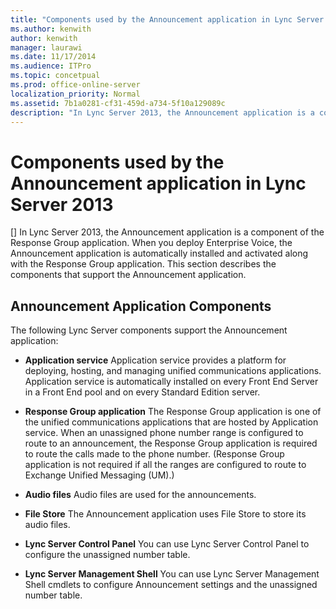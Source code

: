 ```yaml
---
title: "Components used by the Announcement application in Lync Server 2013"
ms.author: kenwith
author: kenwith
manager: laurawi
ms.date: 11/17/2014
ms.audience: ITPro
ms.topic: concetpual
ms.prod: office-online-server
localization_priority: Normal
ms.assetid: 7b1a0281-cf31-459d-a734-5f10a129089c
description: "In Lync Server 2013, the Announcement application is a component of the Response Group application. When you deploy Enterprise Voice, the Announcement application is automatically installed and activated along with the Response Group application. This section describes the components that support the Announcement application."
---
```


# Components used by the Announcement application in Lync Server 2013
[]
In Lync Server 2013, the Announcement application is a component of the Response Group application. When you deploy Enterprise Voice, the Announcement application is automatically installed and activated along with the Response Group application. This section describes the components that support the Announcement application. 
  
## Announcement Application Components

The following Lync Server components support the Announcement application:
  
- **Application service** Application service provides a platform for deploying, hosting, and managing unified communications applications. Application service is automatically installed on every Front End Server in a Front End pool and on every Standard Edition server. 
    
- **Response Group application** The Response Group application is one of the unified communications applications that are hosted by Application service. When an unassigned phone number range is configured to route to an announcement, the Response Group application is required to route the calls made to the phone number. (Response Group application is not required if all the ranges are configured to route to Exchange Unified Messaging (UM).) 
    
- **Audio files** Audio files are used for the announcements. 
    
- **File Store** The Announcement application uses File Store to store its audio files. 
    
- **Lync Server Control Panel** You can use Lync Server Control Panel to configure the unassigned number table. 
    
- **Lync Server Management Shell** You can use Lync Server Management Shell cmdlets to configure Announcement settings and the unassigned number table. 
    

